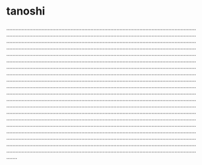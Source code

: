 # tanoshi
.......................................................................................................................................................................................................................................................................................................................................................................................................................................................................................................................................................................................................................................................................................................................................................................................................................................................................................................................................................................................................................................................................................................................................................................................................................................................................................................................................................................................................................................................................................................................................................................................................................................................................................................................................................................................................................................................................................................................................................................................................................................................................................................................................................................................................................................................................................................................................................................................................................................................................................................................................................................................